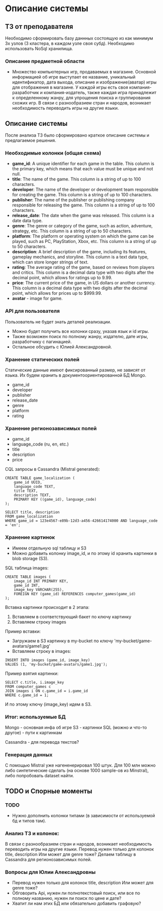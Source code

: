 # Описание системы

## ТЗ от преподавателя
Необходимо сформировать базу даннных состоящую из как минимум 3х узлов (3 кластера, в каждом узле своя субд). Необходимо использовать NoSql хранилища.

### Описание предметной области
* Множество компьютерных игр, продаваемых в магазине. Основной информацией об игре
выступает ее название, уникальный идентификатор, дата выхода, описание и изображение(аватар) игры для отображения в магазине. У каждой игры есть своя компания-разработчик и компания-издатель, также каждая игра принадлежит к определенному жанру, для упрощения поиска и группирования схожих игр. В связи с разнообразием стран и народов, возникает необходимость переводить игры на другие языки.

## Описание системы
После анализа ТЗ было сформировано краткое описание системы и предлагаемое решения.

### Необходимые колонки (общая схема)
* **game_id**: A unique identifier for each game in the table. This column is the primary key, which means that each value must be unique and not null.
* **title**: The name of the game. This column is a string of up to 100 characters.
* **developer**: The name of the developer or development team responsible for creating the game. This column is a string of up to 100 characters.
* **publisher**: The name of the publisher or publishing company responsible for releasing the game. This column is a string of up to 100 characters.
* **release_date**: The date when the game was released. This column is a date data type.
* **genre**: The genre or category of the game, such as action, adventure, strategy, etc. This column is a string of up to 50 characters.
* **platform**: The platform or operating system on which the game can be played, such as PC, PlayStation, Xbox, etc. This column is a string of up to 50 characters.
* **description**: A brief description of the game, including its features, gameplay mechanics, and storyline. This column is a text data type, which can store longer strings of text.
* **rating**: The average rating of the game, based on reviews from players and critics. This column is a decimal data type with two digits after the decimal point, which allows for ratings up to 9.99.
* **price**: The current price of the game, in US dollars or another currency. This column is a decimal data type with two digits after the decimal point, which allows for prices up to $999.99.
* **avatar** - image for game.

### API для пользователя
Пользователь не будет знать деталей реализации. 
* Можно будет получить все колонки сразу, указав язык и id игры. 
* Также возможен поиск по полному жанру, издателю, дате игры, разработчику с пагинацией.
* Остальное обсудить с Юлией Александровной.

### Хранение статических полей
Статические данные имеют фиксированный размер, не зависят от языка. Их будем хранить в документоориентированной БД Mongo.
* game_id
* developer
* publisher
* release_date
* genre
* platform
* rating

### Хранение регионозависимых полей
* game_id
* language_code (ru, en, etc.)
* title 
* description
* price

CQL запросы в Cassandra (Mistral generated):
```
CREATE TABLE game_localization (
    game_id UUID,
    language_code TEXT,
    title TEXT,
    description TEXT,
    PRIMARY KEY ((game_id), language_code)
);
```
```
SELECT title, description
FROM game_localization
WHERE game_id = 123e4567-e89b-12d3-a456-426614174000 AND language_code = 'en';
```

### Хранение картинок
* Имеем отдельную sql таблицу и S3
* Можно добавить колонку image_id, и по этому id хранить картинки в blob storage (S3).

SQL таблица images:
```
CREATE TABLE images (
    image_id INT PRIMARY KEY,
    game_id INT,
    image_key VARCHAR(255),
    FOREIGN KEY (game_id) REFERENCES computer_games(game_id)
);
```
Вставка картинки происходит в 2 этапа:
1. Вставляем в соответствующий бакет по ключу картинку
2. Вставляем строку images

Пример вставки:
* Загружаем в S3 картинку в my-bucket по ключу 'my-bucket/game-avatars/game1.jpg'
* Вставляем строку в images:
```
INSERT INTO images (game_id, image_key)
VALUES (1, 'my-bucket/game-avatars/game1.jpg');
```

Пример взятия картинки:
```
SELECT c.title, i.image_key
FROM computer_games c
JOIN images i ON c.game_id = i.game_id
WHERE c.game_id = 1;
```
И по этому ключу (image_key) идем в S3.

### Итог: используемые БД
Mongo - основная инфа об игре
S3 - картинки
SQL (можно и что-то другое) - пути к картинкам

Cassandra - для перевода текстов?

### Генерация данных
С помощью Mistral уже нагененерировал 100 штук. Для 100 млн можно либо синтетические сделать (на основе 1000 sample-ов из Minstral), либо попробовать dataset найти.

## TODO и Спорные моменты
### TODO
* Нужно дополнить колонки типами (в зависимости от используемой бд и типов там).

### Анализ ТЗ и колонок:
В связи с разнообразием стран и народов, возникает необходимость переводить игры на другие языки.
Перевод нужен только для колонок title, description
Или может для genre тоже?
Делаем таблицу в Cassandra для регионозависимых полей.

### Вопросы для Юлии Александровны
* Перевод нужен только для колонок title, description
Или может для genre тоже?
* Обговорить Api, нужен ли полнотекстовый поиск, или все по полному названию, нужен ли поиск по цене и дате?
* Хватит ли нам этих БД или обязательно добавить графовую?
